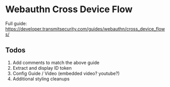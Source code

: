 # Webauthn Cross Device Flow

Full guide: https://developer.transmitsecurity.com/guides/webauthn/cross_device_flows/

## Todos

1. Add comments to match the above guide
1. Extract and display ID token
1. Config Guide / Video (embedded video? youtube?)
1. Additional styling cleanups
